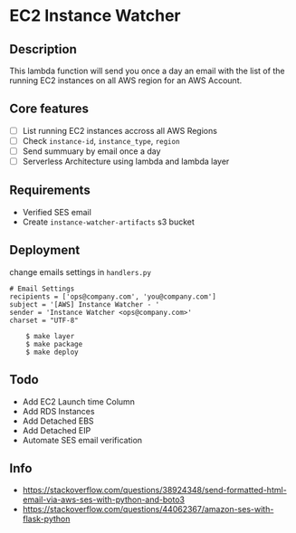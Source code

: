 # EC2 Instance Watcher

## Description

This lambda function will send you once a day an email with the list of the running EC2 instances on all AWS region for an AWS Account.

## Core features

* [ ] List running EC2 instances accross all AWS Regions
* [ ] Check `instance-id`, `instance_type`, `region`
* [ ] Send summuary by email once a day
* [ ] Serverless Architecture using lambda and lambda layer

## Requirements

* Verified SES email
* Create `instance-watcher-artifacts` s3 bucket

## Deployment

change emails settings in `handlers.py`

```
# Email Settings
recipients = ['ops@company.com', 'you@company.com']
subject = '[AWS] Instance Watcher - '
sender = 'Instance Watcher <ops@company.com>'
charset = "UTF-8"
```
        $ make layer
        $ make package
        $ make deploy

## Todo

* Add EC2 Launch time Column
* Add RDS Instances
* Add Detached EBS
* Add Detached EIP
* Automate SES email verification

## Info

- https://stackoverflow.com/questions/38924348/send-formatted-html-email-via-aws-ses-with-python-and-boto3
- https://stackoverflow.com/questions/44062367/amazon-ses-with-flask-python
